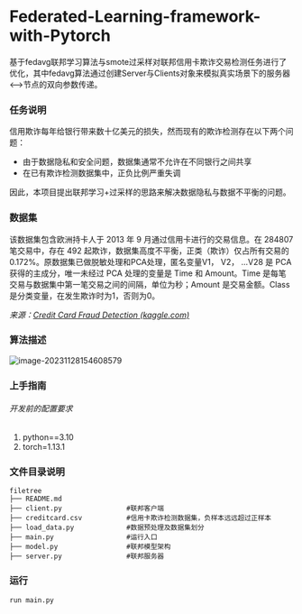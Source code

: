# Federated-Learning-framework-with-Pytorch

基于fedavg联邦学习算法与smote过采样对联邦信用卡欺诈交易检测任务进行了优化，其中fedavg算法通过创建Server与Clients对象来模拟真实场景下的服务器<-->节点的双向参数传递。

### 任务说明

信用欺诈每年给银行带来数十亿美元的损失，然而现有的欺诈检测存在以下两个问题：

- 由于数据隐私和安全问题，数据集通常不允许在不同银行之间共享
- 在已有欺诈检测数据集中，正负比例严重失调

因此，本项目提出联邦学习+过采样的思路来解决数据隐私与数据不平衡的问题。

### 数据集

该数据集包含欧洲持卡人于 2013 年 9 月通过信用卡进行的交易信息。在 284807 笔交易中，存在 492 起欺诈，数据集高度不平衡，正类（欺诈）仅占所有交易的 0.172%。原数据集已做脱敏处理和PCA处理，匿名变量V1， V2， ...V28 是 PCA 获得的主成分，唯一未经过 PCA 处理的变量是 Time 和 Amount。Time 是每笔交易与数据集中第一笔交易之间的间隔，单位为秒；Amount 是交易金额。Class 是分类变量，在发生欺诈时为1，否则为0。

*来源：[Credit Card Fraud Detection (kaggle.com)](https://www.kaggle.com/datasets/mlg-ulb/creditcardfraud/data)*

### 算法描述

![image-20231128154608579](https://github.com/magichjm/Federated-Learning-Credit-Card-Fraud-Detection-with-Pytorch/blob/master/process.png)

### 上手指南

###### 开发前的配置要求

1. python==3.10
2. torch=1.13.1

### 文件目录说明

```
filetree 
├── README.md
├── client.py                #联邦客户端
├── creditcard.csv           #信用卡欺诈检测数据集，负样本远远超过正样本
├── load_data.py             #数据预处理及数据集划分
├── main.py                  #运行入口
├── model.py                 #联邦模型架构
├── server.py                #联邦服务器
```

### 运行

```shell
run main.py
```

